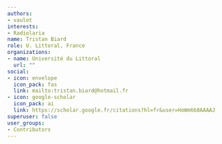 ```yaml
---
authors:
- vaulot
interests:
- Radiolaria
name: Tristan Biard
role: U. Littoral, France
organizations:
- name: Université du Littoral
  url: ""
social:
- icon: envelope
  icon_pack: fas
  link: mailto:tristan.biard@hotmail.fr
- icon: google-scholar
  icon_pack: ai
  link: https://scholar.google.fr/citations?hl=fr&user=HoWm668AAAAJ
superuser: false
user_groups:
- Contributors
---
```

